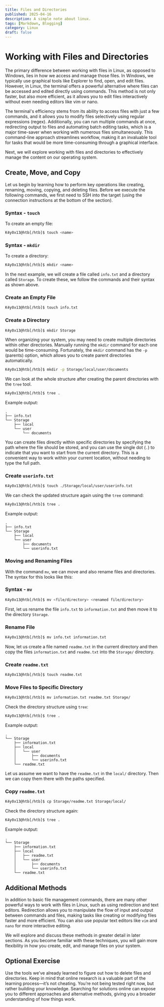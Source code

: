 ```yaml
---
title: Files and Directories
published: 2025-04-16
description: A simple note about linux.
tags: [Markdown, Blogging]
category: Linux
draft: false
---
```


# Working with Files and Directories

The primary difference between working with files in Linux, as opposed to Windows, lies in how we access and manage those files. In Windows, we typically use graphical tools like Explorer to find, open, and edit files. However, in Linux, the terminal offers a powerful alternative where files can be accessed and edited directly using commands. This method is not only faster, but also more efficient, as it allows you to edit files interactively without even needing editors like vim or nano.

The terminal's efficiency stems from its ability to access files with just a few commands, and it allows you to modify files selectively using regular expressions (regex). Additionally, you can run multiple commands at once, redirecting output to files and automating batch editing tasks, which is a major time-saver when working with numerous files simultaneously. This command-line approach streamlines workflow, making it an invaluable tool for tasks that would be more time-consuming through a graphical interface.

Next, we will explore working with files and directories to effectively manage the content on our operating system.

## Create, Move, and Copy

Let us begin by learning how to perform key operations like creating, renaming, moving, copying, and deleting files. Before we execute the following commands, we first need to SSH into the target (using the connection instructions at the bottom of the section).

### Syntax - `touch`

To create an empty file:

```bash
K4y0x13@htb[/htb]$ touch <name>
```

### Syntax - `mkdir`

To create a directory:

```bash
K4y0x13@htb[/htb]$ mkdir <name>
```

In the next example, we will create a file called `info.txt` and a directory called `Storage`. To create these, we follow the commands and their syntax as shown above.

### Create an Empty File

```bash
K4y0x13@htb[/htb]$ touch info.txt
```

### Create a Directory

```bash
K4y0x13@htb[/htb]$ mkdir Storage
```

When organizing your system, you may need to create multiple directories within other directories. Manually running the `mkdir` command for each one would be time-consuming. Fortunately, the `mkdir` command has the `-p` (parents) option, which allows you to create parent directories automatically.

```bash
K4y0x13@htb[/htb]$ mkdir -p Storage/local/user/documents
```

We can look at the whole structure after creating the parent directories with the `tree` tool.

```bash
K4y0x13@htb[/htb]$ tree .
```

Example output:

```
.
├── info.txt
└── Storage
    ├── local
    └── user
        └── documents
```

You can create files directly within specific directories by specifying the path where the file should be stored, and you can use the single dot (`.`) to indicate that you want to start from the current directory. This is a convenient way to work within your current location, without needing to type the full path.

### Create `userinfo.txt`

```bash
K4y0x13@htb[/htb]$ touch ./Storage/local/user/userinfo.txt
```

We can check the updated structure again using the `tree` command:

```bash
K4y0x13@htb[/htb]$ tree .
```

Example output:

```
.
├── info.txt
└── Storage
    ├── local
    └── user
        ├── documents
        └── userinfo.txt
```

### Moving and Renaming Files

With the command `mv`, we can move and also rename files and directories. The syntax for this looks like this:

### Syntax - `mv`

```bash
K4y0x13@htb[/htb]$ mv <file/directory> <renamed file/directory>
```

First, let us rename the file `info.txt` to `information.txt` and then move it to the directory `Storage`.

### Rename File

```bash
K4y0x13@htb[/htb]$ mv info.txt information.txt
```

Now, let us create a file named `readme.txt` in the current directory and then copy the files `information.txt` and `readme.txt` into the `Storage/` directory.

### Create `readme.txt`

```bash
K4y0x13@htb[/htb]$ touch readme.txt
```

### Move Files to Specific Directory

```bash
K4y0x13@htb[/htb]$ mv information.txt readme.txt Storage/
```

Check the directory structure using `tree`:

```bash
K4y0x13@htb[/htb]$ tree .
```

Example output:

```
.
└── Storage
    ├── information.txt
    ├── local
    │   └── user
    │       ├── documents
    │       └── userinfo.txt
    └── readme.txt
```

Let us assume we want to have the `readme.txt` in the `local/` directory. Then we can copy them there with the paths specified.

### Copy `readme.txt`

```bash
K4y0x13@htb[/htb]$ cp Storage/readme.txt Storage/local/
```

Check the directory structure again:

```bash
K4y0x13@htb[/htb]$ tree .
```

Example output:

```
.
└── Storage
    ├── information.txt
    ├── local
    │   ├── readme.txt
    │   └── user
    │       ├── documents
    │       └── userinfo.txt
    └── readme.txt
```

## Additional Methods

In addition to basic file management commands, there are many other powerful ways to work with files in Linux, such as using redirection and text editors. Redirection allows you to manipulate the flow of input and output between commands and files, making tasks like creating or modifying files faster and more efficient. You can also use popular text editors like `vim` and `nano` for more interactive editing.

We will explore and discuss these methods in greater detail in later sections. As you become familiar with these techniques, you will gain more flexibility in how you create, edit, and manage files on your system.

## Optional Exercise

Use the tools we’ve already learned to figure out how to delete files and directories. Keep in mind that online research is a valuable part of the learning process—it’s not cheating. You’re not being tested right now, but rather building your knowledge. Searching for solutions online can expose you to different approaches and alternative methods, giving you a broader understanding of how things work.
